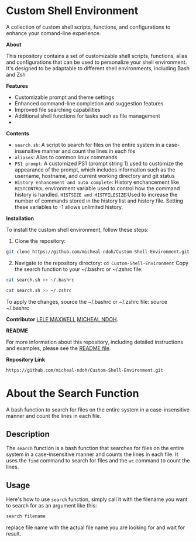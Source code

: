  # **Custom Shell Environment**

A collection of custom shell scripts, functions, and configurations to enhance your comand-line experience.

**About**

This repository contains a set of customizable shell scripts, functions, alias and configurations that can be used to personalize your shell environment. It's designed to be adaptable to different shell environments, including Bash and Zsh

**Features**


* Customizable prompt and theme settings
* Enhanced command-line completion and suggestion features
* Improved file searching capabilities
* Additional shell functions for tasks such as file management
* 

**Contents**

* `search.sh`: A script to search for files on the entire system in a case-insensitive manner and count the lines in each file
* `aliases`: Alias to common linux commands
* `PS1 prompt`: A customized PS1 (prompt string 1) used to customize the appearance of the prompt, which includes information such as the username, hostname, and current working directory and git status
* `History enhancement and auto complete`: History enchancement like 
  `HISTCONTROL` environment variable  used to control how the command history is handled.
  `HISTSIZE and HISTFILESIZE`:Used to increase the number of commands stored in the history list and history file. Setting these variables to -1 allows unlimited history.
  
**Installation**


To install the custom shell environment, follow these steps:

1. Clone the repository: 
```bash
git clone https://github.com/micheal-ndoh/Custom-Shell-Environment.git
```
2. Navigate to the repository directory: `cd Custom-Shell-Environment`
Copy the search function to your ~/.bashrc or ~/.zshrc file:
```bash
cat search.sh >> ~/.bashrc
```
```bash
cat search.sh >> ~/.zshrc
```

To apply the changes, source the ~/.bashrc or ~/.zshrc file:
source ~/.bashrc



**Contributor**
[LELE MAXWELL](https://github.com/micheal-ndoh/Custom-Shell-Environment/blob/main/README.md)
[MICHEAL NDOH](https://github.com/micheal-ndoh/Custom-Shell-Environment/blob/main/README.md).

**README**

For more information about this repository, including detailed instructions and examples, please see the [README file](https://github.com/micheal-ndoh/Custom-Shell-Environment/blob/main/README.md).

**Repository Link**
```shell
https://github.com/micheal-ndoh/Custom-Shell-Environment.git
```
# About the Search Function
A bash function to search for files on the entire system in a case-insensitive manner and count the lines in each file.

## Description
The `search` function is a bash function that searches for files on the entire system in a case-insensitive manner and counts the lines in each file. It uses the `find` command to search for files and the `wc` command to count the lines.


## Usage
Here's how to use `search` function, simply call it with the filename you want to search for as an argument like this:
```bash
search filename
```
replace file name with the  actual file name you are looking for and wait for result.

